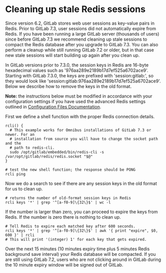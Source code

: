 # Cleaning up stale Redis sessions

Since version 6.2, GitLab stores web user sessions as key-value pairs in Redis.
Prior to GitLab 7.3, user sessions did not automatically expire from Redis. If
you have been running a large GitLab server (thousands of users) since before
GitLab 7.3 we recommend cleaning up stale sessions to compact the Redis
database after you upgrade to GitLab 7.3. You can also perform a cleanup while
still running GitLab 7.2 or older, but in that case new stale sessions will
start building up again after you clean up.

In GitLab versions prior to 7.3.0, the session keys in Redis are 16-byte
hexadecimal values such as '976aa289e2189b17d7ef525a6702ace9'. Starting with
GitLab 7.3.0, the keys are
prefixed with 'session:gitlab:', so they would look like
'session:gitlab:976aa289e2189b17d7ef525a6702ace9'. Below we describe how to
remove the keys in the old format.

**Note:** the instructions below must be modified in accordance with your
configuration settings if you have used the advanced Redis
settings outlined in
[Configuration Files Documentation](https://gitlab.com/gitlab-org/gitlab-ce/blob/master/config/README.md).

First we define a shell function with the proper Redis connection details.

```
rcli() {
  # This example works for Omnibus installations of GitLab 7.3 or newer. For an
  # installation from source you will have to change the socket path and the
  # path to redis-cli.
  sudo /opt/gitlab/embedded/bin/redis-cli -s /var/opt/gitlab/redis/redis.socket "$@"
}

# test the new shell function; the response should be PONG
rcli ping
```

Now we do a search to see if there are any session keys in the old format for
us to clean up.

```
# returns the number of old-format session keys in Redis
rcli keys '*' | grep '^[a-f0-9]\{32\}$' | wc -l
```

If the number is larger than zero, you can proceed to expire the keys from
Redis. If the number is zero there is nothing to clean up.

```
# Tell Redis to expire each matched key after 600 seconds.
rcli keys '*' | grep '^[a-f0-9]\{32\}$' | awk '{ print "expire", $0, 600 }' | rcli
# This will print '(integer) 1' for each key that gets expired.
```

Over the next 15 minutes (10 minutes expiry time plus 5 minutes Redis
background save interval) your Redis database will be compacted. If you are
still using GitLab 7.2, users who are not clicking around in GitLab during the
10 minute expiry window will be signed out of GitLab.
